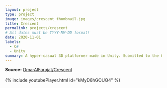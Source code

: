 ```yaml
---
layout: project
type: project
image: images/crescent_thumbnail.jpg
title: Crescent
permalink: projects/crescent
# All dates must be YYYY-MM-DD format!
date: 2020-11-01
labels:
  - C#
  - Unity
summary: A hyper-casual 3D platformer made in Unity. Submitted to the GitHub Game Off 2020. The theme was "moonshot". Rank pending. 
---
```

**Source:** <a href="https://github.com/OmarAlFarajat/Crescent"><i class="large github icon"></i>OmarAlFarajat/Crescent</a>  
<br>
{% include youtubePlayer.html id="kMyD6hGOUQ4" %}  
<br>